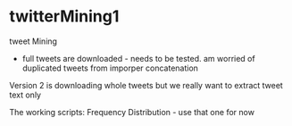# twitterMining1

 tweet Mining 
- full tweets are downloaded - needs to be tested.
am worried of duplicated tweets 
from imporper concatenation
 
Version 2 is downloading whole tweets but we really want to extract tweet text only

The working scripts: Frequency Distribution - use that one for now

